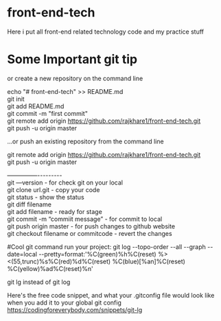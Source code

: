# front-end-tech
Here i put all front-end related technology code and my practice stuff<br/>

# Some Important git tip

or create a new repository on the command line <br/>

echo "# front-end-tech" >> README.md <br/>
git init <br/>
git add README.md <br/>
git commit -m "first commit" <br/>
git remote add origin https://github.com/rajkhare1/front-end-tech.git <br/>
git push -u origin master <br/>


…or push an existing repository from the command line <br/>

git remote add origin https://github.com/rajkhare1/front-end-tech.git <br/>
git push -u origin master <br/>

—————--------- <br/> 
git —version - for check git on your local <br/>
git clone url.git  - copy your code <br/>
git status - show the status <br/>
git diff filename <br/>
git add filename - ready for stage <br/>
git commit -m “commiit message” - for commit to local <br/>
git push origin master - for push changes to github website <br/>
git checkout filename or commitcode - revert the changes <br/>


#Cool git command run your project:
git log --topo-order --all --graph --date=local --pretty=format:'%C(green)%h%C(reset) %><(55,trunc)%s%C(red)%d%C(reset) %C(blue)[%an]%C(reset) %C(yellow)%ad%C(reset)%n' <br/>

git lg instead of git log <br/>

Here's the free code snippet, and what your .gitconfig file would look like when you add it to your global git config
https://codingforeverybody.com/snippets/git-lg <br/>


